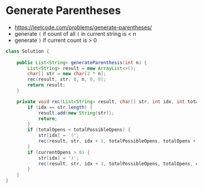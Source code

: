 # Generate Parentheses

- https://leetcode.com/problems/generate-parentheses/
- generate `(` if count of all `(` in current string is < n
- generate `)` if current count is > 0

```java
class Solution {
    
    public List<String> generateParenthesis(int n) {
        List<String> result = new ArrayList<>();
        char[] str = new char[2 * n];
        rec(result, str, 0, n, 0, 0);
        return result;
    }

    private void rec(List<String> result, char[] str, int idx, int totalPossibleOpens, int totalOpens, int currentOpens) {
        if (idx == str.length) {
            result.add(new String(str));
            return;
        }
        if (totalOpens < totalPossibleOpens) {
            str[idx] = '(';
            rec(result, str, idx + 1, totalPossibleOpens, totalOpens + 1, currentOpens + 1);
        }
        if (currentOpens > 0) {
            str[idx] = ')';
            rec(result, str, idx + 1, totalPossibleOpens, totalOpens, currentOpens - 1);
        }
    }
}
```
